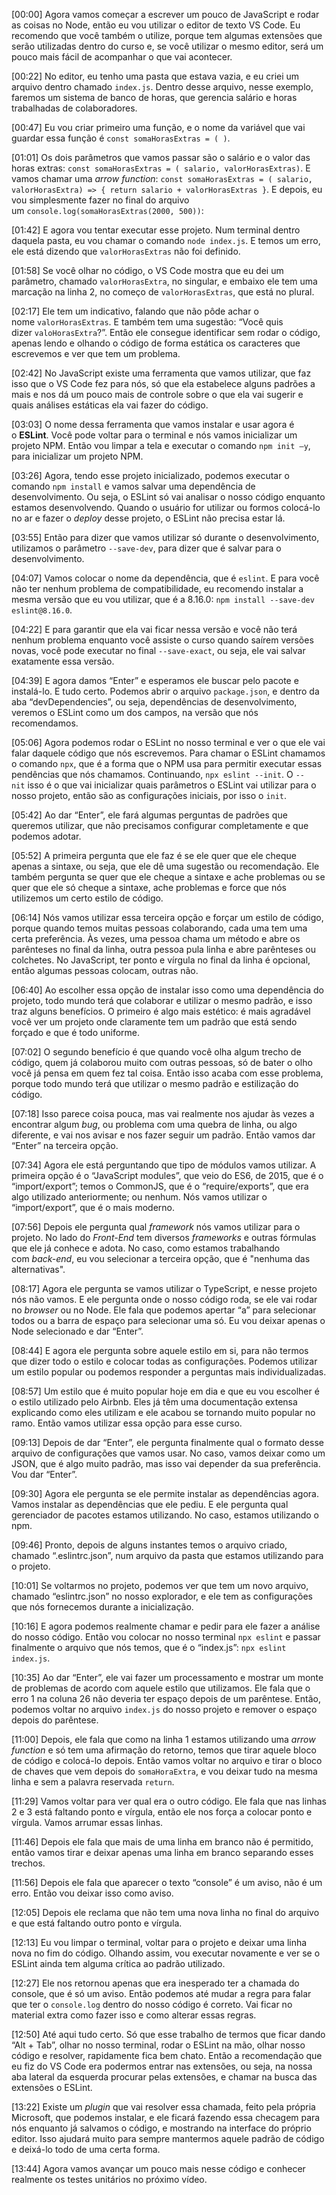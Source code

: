 [00:00] Agora vamos começar a escrever um pouco de JavaScript e rodar as coisas no Node, então eu vou utilizar o editor de texto VS Code. Eu recomendo que você também o utilize, porque tem algumas extensões que serão utilizadas dentro do curso e, se você utilizar o mesmo editor, será um pouco mais fácil de acompanhar o que vai acontecer.

[00:22] No editor, eu tenho uma pasta que estava vazia, e eu criei um arquivo dentro chamado `index.js`. Dentro desse arquivo, nesse exemplo, faremos um sistema de banco de horas, que gerencia salário e horas trabalhadas de colaboradores.

[00:47] Eu vou criar primeiro uma função, e o nome da variável que vai guardar essa função é `const somaHorasExtras = ( )`.

[01:01] Os dois parâmetros que vamos passar são o salário e o valor das horas extras: `const somaHorasExtras = ( salario, valorHorasExtras)`. E vamos chamar uma _arrow function_: `const somaHorasExtras = ( salario, valorHorasExtra) => { return salario + valorHorasExtras }`. E depois, eu vou simplesmente fazer no final do arquivo um `console.log(somaHorasExtras(2000, 500))`:

[01:42] E agora vou tentar executar esse projeto. Num terminal dentro daquela pasta, eu vou chamar o comando `node index.js`. E temos um erro, ele está dizendo que `valorHorasExtras` não foi definido.

[01:58] Se você olhar no código, o VS Code mostra que eu dei um parâmetro, chamado `valorHorasExtra`, no singular, e embaixo ele tem uma marcação na linha 2, no começo de `valorHorasExtras`, que está no plural.

[02:17] Ele tem um indicativo, falando que não pôde achar o nome `valorHorasExtras`. E também tem uma sugestão: “Você quis dizer `valoHorasExtra`?”. Então ele consegue identificar sem rodar o código, apenas lendo e olhando o código de forma estática os caracteres que escrevemos e ver que tem um problema.

[02:42] No JavaScript existe uma ferramenta que vamos utilizar, que faz isso que o VS Code fez para nós, só que ela estabelece alguns padrões a mais e nos dá um pouco mais de controle sobre o que ela vai sugerir e quais análises estáticas ela vai fazer do código.

[03:03] O nome dessa ferramenta que vamos instalar e usar agora é o **ESLint**. Você pode voltar para o terminal e nós vamos inicializar um projeto NPM. Então vou limpar a tela e executar o comando `npm init –y`, para inicializar um projeto NPM.

[03:26] Agora, tendo esse projeto inicializado, podemos executar o comando `npm install` e vamos salvar uma dependência de desenvolvimento. Ou seja, o ESLint só vai analisar o nosso código enquanto estamos desenvolvendo. Quando o usuário for utilizar ou formos colocá-lo no ar e fazer o _deploy_ desse projeto, o ESLint não precisa estar lá.

[03:55] Então para dizer que vamos utilizar só durante o desenvolvimento, utilizamos o parâmetro `--save-dev`, para dizer que é salvar para o desenvolvimento.

[04:07] Vamos colocar o nome da dependência, que é `eslint`. E para você não ter nenhum problema de compatibilidade, eu recomendo instalar a mesma versão que eu vou utilizar, que é a 8.16.0: `npm install --save-dev eslint@8.16.0`.

[04:22] E para garantir que ela vai ficar nessa versão e você não terá nenhum problema enquanto você assiste o curso quando saírem versões novas, você pode executar no final `--save-exact`, ou seja, ele vai salvar exatamente essa versão.

[04:39] E agora damos “Enter” e esperamos ele buscar pelo pacote e instalá-lo. E tudo certo. Podemos abrir o arquivo `package.json`, e dentro da aba “devDependencies”, ou seja, dependências de desenvolvimento, veremos o ESLint como um dos campos, na versão que nós recomendamos.

[05:06] Agora podemos rodar o ESLint no nosso terminal e ver o que ele vai falar daquele código que nós escrevemos. Para chamar o ESLint chamamos o comando `npx`, que é a forma que o NPM usa para permitir executar essas pendências que nós chamamos. Continuando, `npx eslint --init`. O `--nit` isso é o que vai inicializar quais parâmetros o ESLint vai utilizar para o nosso projeto, então são as configurações iniciais, por isso o `init`.

[05:42] Ao dar “Enter”, ele fará algumas perguntas de padrões que queremos utilizar, que não precisamos configurar completamente e que podemos adotar.

[05:52] A primeira pergunta que ele faz é se ele quer que ele cheque apenas a sintaxe, ou seja, que ele dê uma sugestão ou recomendação. Ele também pergunta se quer que ele cheque a sintaxe e ache problemas ou se quer que ele só cheque a sintaxe, ache problemas e force que nós utilizemos um certo estilo de código.

[06:14] Nós vamos utilizar essa terceira opção e forçar um estilo de código, porque quando temos muitas pessoas colaborando, cada uma tem uma certa preferência. Às vezes, uma pessoa chama um método e abre os parênteses no final da linha, outra pessoa pula linha e abre parênteses ou colchetes. No JavaScript, ter ponto e vírgula no final da linha é opcional, então algumas pessoas colocam, outras não.

[06:40] Ao escolher essa opção de instalar isso como uma dependência do projeto, todo mundo terá que colaborar e utilizar o mesmo padrão, e isso traz alguns benefícios. O primeiro é algo mais estético: é mais agradável você ver um projeto onde claramente tem um padrão que está sendo forçado e que é todo uniforme.

[07:02] O segundo benefício é que quando você olha algum trecho de código, quem já colaborou muito com outras pessoas, só de bater o olho você já pensa em quem fez tal coisa. Então isso acaba com esse problema, porque todo mundo terá que utilizar o mesmo padrão e estilização do código.

[07:18] Isso parece coisa pouca, mas vai realmente nos ajudar às vezes a encontrar algum _bug_, ou problema com uma quebra de linha, ou algo diferente, e vai nos avisar e nos fazer seguir um padrão. Então vamos dar “Enter” na terceira opção.

[07:34] Agora ele está perguntando que tipo de módulos vamos utilizar. A primeira opção é o “JavaScript modules”, que veio do ES6, de 2015, que é o “import/export”; temos o CommonJS, que é o “require/exports”, que era algo utilizado anteriormente; ou nenhum. Nós vamos utilizar o “import/export”, que é o mais moderno.

[07:56] Depois ele pergunta qual _framework_ nós vamos utilizar para o projeto. No lado do _Front-End_ tem diversos _frameworks_ e outras fórmulas que ele já conhece e adota. No caso, como estamos trabalhando com _back-end_, eu vou selecionar a terceira opção, que é "nenhuma das alternativas".

[08:17] Agora ele pergunta se vamos utilizar o TypeScript, e nesse projeto nós não vamos. E ele pergunta onde o nosso código roda, se ele vai rodar no _browser_ ou no Node. Ele fala que podemos apertar “a” para selecionar todos ou a barra de espaço para selecionar uma só. Eu vou deixar apenas o Node selecionado e dar “Enter”.

[08:44] E agora ele pergunta sobre aquele estilo em si, para não termos que dizer todo o estilo e colocar todas as configurações. Podemos utilizar um estilo popular ou podemos responder a perguntas mais individualizadas.

[08:57] Um estilo que é muito popular hoje em dia e que eu vou escolher é o estilo utilizado pelo Airbnb. Eles já têm uma documentação extensa explicando como eles utilizam e ele acabou se tornando muito popular no ramo. Então vamos utilizar essa opção para esse curso.

[09:13] Depois de dar “Enter”, ele pergunta finalmente qual o formato desse arquivo de configurações que vamos usar. No caso, vamos deixar como um JSON, que é algo muito padrão, mas isso vai depender da sua preferência. Vou dar “Enter”.

[09:30] Agora ele pergunta se ele permite instalar as dependências agora. Vamos instalar as dependências que ele pediu. E ele pergunta qual gerenciador de pacotes estamos utilizando. No caso, estamos utilizando o npm.

[09:46] Pronto, depois de alguns instantes temos o arquivo criado, chamado “.eslintrc.json”, num arquivo da pasta que estamos utilizando para o projeto.

[10:01] Se voltarmos no projeto, podemos ver que tem um novo arquivo, chamado “eslintrc.json” no nosso explorador, e ele tem as configurações que nós fornecemos durante a inicialização.

[10:16] E agora podemos realmente chamar e pedir para ele fazer a análise do nosso código. Então vou colocar no nosso terminal `npx eslint` e passar finalmente o arquivo que nós temos, que é o “index.js”: `npx eslint index.js`.

[10:35] Ao dar “Enter”, ele vai fazer um processamento e mostrar um monte de problemas de acordo com aquele estilo que utilizamos. Ele fala que o erro 1 na coluna 26 não deveria ter espaço depois de um parêntese. Então, podemos voltar no arquivo `index.js` do nosso projeto e remover o espaço depois do parêntese.

[11:00] Depois, ele fala que como na linha 1 estamos utilizando uma _arrow function_ e só tem uma afirmação do retorno, temos que tirar aquele bloco de código e colocá-lo depois. Então vamos voltar no arquivo e tirar o bloco de chaves que vem depois do `somaHoraExtra`, e vou deixar tudo na mesma linha e sem a palavra reservada `return`.

[11:29] Vamos voltar para ver qual era o outro código. Ele fala que nas linhas 2 e 3 está faltando ponto e vírgula, então ele nos força a colocar ponto e vírgula. Vamos arrumar essas linhas.

[11:46] Depois ele fala que mais de uma linha em branco não é permitido, então vamos tirar e deixar apenas uma linha em branco separando esses trechos.

[11:56] Depois ele fala que aparecer o texto “console” é um aviso, não é um erro. Então vou deixar isso como aviso.

[12:05] Depois ele reclama que não tem uma nova linha no final do arquivo e que está faltando outro ponto e vírgula.

[12:13] Eu vou limpar o terminal, voltar para o projeto e deixar uma linha nova no fim do código. Olhando assim, vou executar novamente e ver se o ESLint ainda tem alguma crítica ao padrão utilizado.

[12:27] Ele nos retornou apenas que era inesperado ter a chamada do console, que é só um aviso. Então podemos até mudar a regra para falar que ter o `console.log` dentro do nosso código é correto. Vai ficar no material extra como fazer isso e como alterar essas regras.

[12:50] Até aqui tudo certo. Só que esse trabalho de termos que ficar dando “Alt + Tab”, olhar no nosso terminal, rodar o ESLint na mão, olhar nosso código e resolver, rapidamente fica bem chato. Então a recomendação que eu fiz do VS Code era podermos entrar nas extensões, ou seja, na nossa aba lateral da esquerda procurar pelas extensões, e chamar na busca das extensões o ESLint.

[13:22] Existe um _plugin_ que vai resolver essa chamada, feito pela própria Microsoft, que podemos instalar, e ele ficará fazendo essa checagem para nós enquanto já salvamos o código, e mostrando na interface do próprio editor. Isso ajudará muito para sempre mantermos aquele padrão de código e deixá-lo todo de uma certa forma.

[13:44] Agora vamos avançar um pouco mais nesse código e conhecer realmente os testes unitários no próximo vídeo.